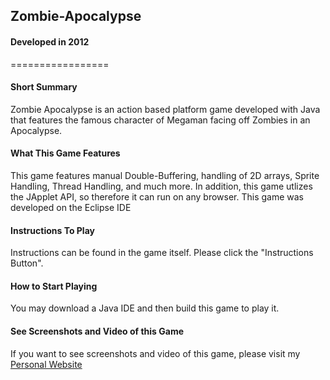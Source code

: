 
## Zombie-Apocalypse
#### Developed in 2012
=================


#### Short Summary
Zombie Apocalypse is an action based platform game developed with Java that features the famous character of Megaman facing off Zombies in an Apocalypse. 

#### What This Game Features
This game features manual Double-Buffering, handling of 2D arrays, Sprite Handling, Thread Handling, and much more. In addition, this game utlizes the JApplet API, so therefore it can run on any browser. This game was developed on the Eclipse IDE 


#### Instructions To Play
Instructions can be found in the game itself. Please click the "Instructions Button".


#### How to Start Playing
You may download a Java IDE and then build this game to play it.


#### See Screenshots and Video of this Game
If you want to see screenshots and video of this game, please visit my <a href="https://zunair-syed.github.io">Personal Website</a>
